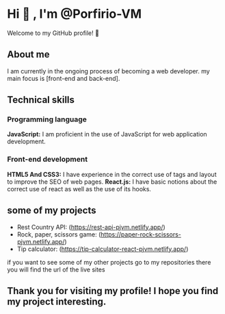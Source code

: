 # Hi 👋 , I'm @Porfirio-VM
Welcome to my GitHub profile! 🤖

## About me
I am currently in the ongoing process of becoming a web developer. my main focus is [front-end and back-end].

## Technical skills
### Programming language
**JavaScript:** I am proficient in the use of JavaScript for web application development.
### Front-end development
**HTML5 And CSS3:** I have experience in the correct use of tags and layout to improve the SEO of web pages.
**React.js:** I have basic notions about the correct use of react as well as the use of its hooks.

## some of my projects
- Rest Country API: (https://rest-api-pjvm.netlify.app/)
- Rock, paper, scissors game: (https://paper-rock-scissors-pjvm.netlify.app/)
- Tip calculator: (https://tip-calculator-react-pjvm.netlify.app/)

if you want to see some of my other projects go to my repositories there you will find the url of the live sites

## Thank you for visiting my profile! I hope you find my project interesting.
